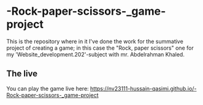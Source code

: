# -Rock-paper-scissors-_game-project
This is the repository where in it I've done the work for the summative project of creating a game; in this case the "Rock, paper scissors" one for my 'Website_development.202'-subject with mr. Abdelrahman Khaled.
## The live
You can play the game live here: https://nv23111-hussain-qasimi.github.io/-Rock-paper-scissors-_game-project